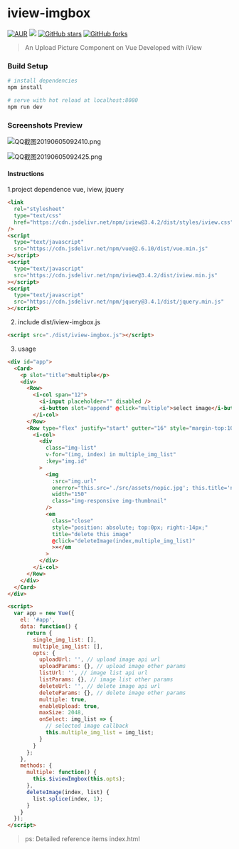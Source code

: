# iview-imgbox

[![AUR](https://img.shields.io/npm/v/iview-imgbox.svg)](https://www.npmjs.com/package/iview-imgbox)
[![](https://img.shields.io/badge/Author-poplanchong-orange.svg)](http://www.poplanchong.top)
[![GitHub stars](https://img.shields.io/github/stars/poplanchong123/iview-imgbox.svg?style=social&label=Stars)](https://github.com/poplanchong123/iview-imgbox)
[![GitHub forks](https://img.shields.io/github/forks/poplanchong123/iview-imgbox.svg?style=social&label=Fork)](https://github.com/poplanchong123/iview-imgbox)

> An Upload Picture Component on Vue Developed with iView

### Build Setup

```bash
# install dependencies
npm install

# serve with hot reload at localhost:8080
npm run dev

```

### Screenshots Preview

![QQ截图20190605092410.png](https://i.loli.net/2019/06/05/5cf7194cbb04843451.png)

![QQ截图20190605092425.png](https://i.loli.net/2019/06/05/5cf7194cd78d213157.png)

#### Instructions

1.project dependence vue, iview, jquery

```html
<link
  rel="stylesheet"
  type="text/css"
  href="https://cdn.jsdelivr.net/npm/iview@3.4.2/dist/styles/iview.css"
/>
<script
  type="text/javascript"
  src="https://cdn.jsdelivr.net/npm/vue@2.6.10/dist/vue.min.js"
></script>
<script
  type="text/javascript"
  src="https://cdn.jsdelivr.net/npm/iview@3.4.2/dist/iview.min.js"
></script>
<script
  type="text/javascript"
  src="https://cdn.jsdelivr.net/npm/jquery@3.4.1/dist/jquery.min.js"
></script>
```

2. include dist/iview-imgbox.js

```html
<script src="./dist/iview-imgbox.js"></script>
```

3. usage

```html
<div id="app">
  <Card>
    <p slot="title">multiple</p>
    <div>
      <Row>
        <i-col span="12">
          <i-input placeholder="" disabled />
          <i-button slot="append" @click="multiple">select image</i-button>
        </i-col>
      </Row>
      <Row type="flex" justify="start" gutter="16" style="margin-top:10px;">
        <i-col>
          <div
            class="img-list"
            v-for="(img, index) in multiple_img_list"
            :key="img.id"
          >
            <img
              :src="img.url"
              onerror="this.src='./src/assets/nopic.jpg'; this.title='no pic.'; this.onerror=null;"
              width="150"
              class="img-responsive img-thumbnail"
            />
            <em
              class="close"
              style="position: absolute; top:0px; right:-14px;"
              title="delete this image"
              @click="deleteImage(index,multiple_img_list)"
              >×</em
            >
          </div>
        </i-col>
      </Row>
    </div>
  </Card>
</div>
```

```html
<script>
  var app = new Vue({
    el: '#app',
    data: function() {
      return {
        single_img_list: [],
        multiple_img_list: [],
        opts: {
          uploadUrl: '', // upload image api url
          uploadParams: {}, // upload image other params
          listUrl: '', // image list api url
          listParams: {}, // image list other params
          deleteUrl: '', // delete image api url
          deleteParams: {}, // delete image other params
          multiple: true,
          enableUpload: true,
          maxSize: 2048,
          onSelect: img_list => {
            // selected image callback
            this.multiple_img_list = img_list;
          }
        }
      };
    },
    methods: {
      multiple: function() {
        this.$iviewImgbox(this.opts);
      },
      deleteImage(index, list) {
        list.splice(index, 1);
      }
    }
  });
</script>
```

> ps: Detailed reference items index.html

